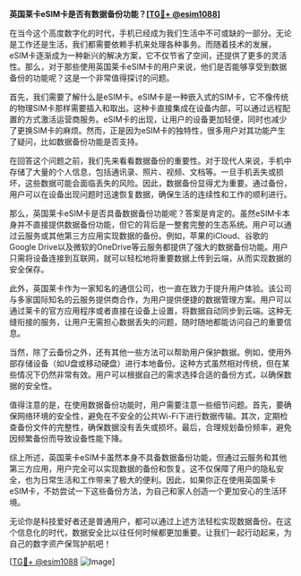 **英国莱卡eSIM卡是否有数据备份功能？[[TG💪+ @esim1088](https://t.me/s/esim1088)]**

在当今这个高度数字化的时代，手机已经成为我们生活中不可或缺的一部分。无论是工作还是生活，我们都需要依赖手机来处理各种事务。而随着技术的发展，eSIM卡逐渐成为一种新兴的解决方案，它不仅节省了空间，还提供了更多的灵活性。那么，对于那些使用英国莱卡eSIM卡的用户来说，他们是否能够享受到数据备份的功能呢？这是一个非常值得探讨的问题。

首先，我们需要了解什么是eSIM卡。eSIM卡是一种嵌入式的SIM卡，它不像传统的物理SIM卡那样需要插入和取出。这种卡直接集成在设备内部，可以通过远程配置的方式激活运营商服务。eSIM卡的出现，让用户的设备更加轻便，同时也减少了更换SIM卡的麻烦。然而，正是因为eSIM卡的独特性，很多用户对其功能产生了疑问，比如数据备份功能是否支持。

在回答这个问题之前，我们先来看看数据备份的重要性。对于现代人来说，手机中存储了大量的个人信息，包括通讯录、照片、视频、文档等。一旦手机丢失或损坏，这些数据可能会面临丢失的风险。因此，数据备份显得尤为重要。通过备份，用户可以在设备出现问题时迅速恢复数据，确保生活的连续性和工作的顺利进行。

那么，英国莱卡eSIM卡是否具备数据备份功能呢？答案是肯定的。虽然eSIM卡本身并不直接提供数据备份功能，但它的背后是一整套完整的生态系统。用户可以通过云服务或其他第三方应用实现数据的备份。例如，苹果的iCloud、谷歌的Google Drive以及微软的OneDrive等云服务都提供了强大的数据备份功能。用户只需将设备连接到互联网，就可以轻松地将重要数据上传到云端，从而实现数据的安全保存。

此外，英国莱卡作为一家知名的通信公司，也一直在致力于提升用户体验。该公司与多家国际知名的云服务提供商合作，为用户提供便捷的数据管理方案。用户可以通过莱卡的官方应用程序或者直接在设备上设置，将数据自动同步到云端。这种无缝衔接的服务，让用户无需担心数据丢失的问题，随时随地都能访问自己的重要信息。

当然，除了云备份之外，还有其他一些方法可以帮助用户保护数据。例如，使用外部存储设备（如U盘或移动硬盘）进行本地备份。这种方式虽然相对传统，但在某些情况下仍然非常有效。用户可以根据自己的需求选择合适的备份方式，以确保数据的安全性。

值得注意的是，在使用数据备份功能时，用户需要注意一些细节问题。首先，要确保网络环境的安全性，避免在不安全的公共Wi-Fi下进行数据传输。其次，定期检查备份文件的完整性，确保数据没有丢失或损坏。最后，合理规划备份频率，避免因频繁备份而导致设备性能下降。

综上所述，英国莱卡eSIM卡虽然本身不具备数据备份功能，但通过云服务和其他第三方应用，用户完全可以实现数据的备份和恢复。这不仅保障了用户的隐私安全，也为日常生活和工作带来了极大的便利。因此，如果你正在使用英国莱卡eSIM卡，不妨尝试一下这些备份方法，为自己和家人创造一个更加安心的生活环境。

无论你是科技爱好者还是普通用户，都可以通过上述方法轻松实现数据备份。在这个信息化的时代，数据安全比以往任何时候都更加重要。让我们一起行动起来，为自己的数字资产保驾护航吧！

[[TG💪+ @esim1088](https://t.me/s/esim1088) ![Image](https://i.postimg.cc/4NQfJmqS/Snipaste-2025-05-13-00-14-12.png)]